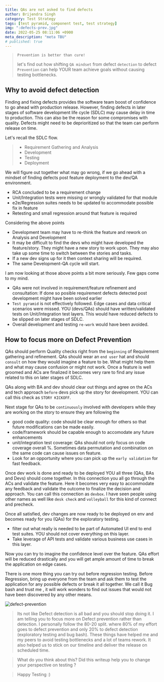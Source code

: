 ```yaml
---
title: QAs are not asked to find defects
author: Brijendra Singh
category: Test Strategy
tags: [test pyramid, component test, test strategy]
img: ":defects-prev.jpg"
date: 2022-05-25 08:11:06 +0900
meta_description: "meta TBU"
# published: true
---
```

> `Prevention is better than cure!` 
> 
> let's find out how shifting `QA mindset` from defect `detection` to defect `Prevention` can help YOUR team achieve goals without causing testing bottlenecks. 

## Why to avoid defect detection
Finding and fixing defects provides the software team boost of confidence to go ahead with production release. However, finding defects in later stages of software development life cycle (SDLC) may cause delay in time to production. This can also be the reason for some compromises with quality. Defects might need to be deprioritized so that the team can perform release on time.

Let's recall the SDLC flow.
> - Requirement Gathering and Analysis
> - Development
> - Testing
> - Deployment

We will figure out together what may go wrong, if we go ahead with a mindset of finding defects post feature deployment to the dev/QA environment. 
- RCA concluded to be a requirement change
- Unit/Integration tests were missing or wrongly validated for that module 
- e2e/Regression suites needs to be updated to accommodate possible fix in feature
- Retesting and small regression around that feature is required

Considering the above points
- Development team may have to re-think the feature and rework on Analysis and Development
- It may be difficult to find the devs who might have developed the feature/story. They might have a new story to work upon. They may also take up some time to switch between the stories and tasks.
- If a new dev signs up for it then context sharing will be required.
- The same Development-QA cycle will start. 

I am now looking at those above points a bit more seriously. Few gaps come to my mind.
- QAs were not involved in requirement/feature refinement and consultation: If done so posible requirement defects detected post development might have been solved earlier
- `Test pyramid` is not effectively followed. Edge cases and data critical scenarios were missed. YOU (devs/QAs) should have written/validated tests on  Unit/Integration test layers. This would have reduced defects to be slipped on later stages of SDLC.
- Overall development and testing `re-work` would have been avoided.

## How to focus more on Defect Prevention 
QAs should perform Quality checks right from the `beginning` of Requirement gathering and refinement. QAs should wear an `end user` hat and should `consult` on how they would imagine a feature to be. What might help them and what may cause confusion or might not work.
Once a feature is well groomed and ACs are finalized it becomes very rare to find any issue related to this on later stages of SDLC.

QAs along with BA and dev should clear out things and agree on the ACs and tech approach `before` devs pick up the story for development. YOU can call this check as `STORY KICKOFF`. 

Next stage for QAs to be `continuously` involved with developers while they are working on the story to ensure they are following the
- good code quality: code should be clear enough for others so that future modifications can be made easily.
- code/framework should be capable enough to accomodate any future enhancements 
- unit/integration test coverage: QAs should not only focus on code coverage overall %. Sometimes data permutation and combination on the same code can cause issues on feature. 
- Look for an opportunity where you can pick up the `early validation` for fast feedback.

Once dev work is done and ready to be deployed YOU all three (QAs, BAs and Devs) should come together. In this connection you all go through the ACs and validate the feature. Here it becomes very easy to accommodate any feedback and validate the outcome to finalize the decision and approach. You can call this connection as `devbox`. I have seen people using other names as well like `desk check` and `volleyball` for this kind of connect and precheck.

Once all satisfied, dev changes are now ready to be deployed on env and becomes ready for you (QAs) for the exploratory testing.
- filter out what really is needed to be part of Automated UI end to end test suites. YOU should not cover everything on this layer.
- Take leverage of API tests and validate various business use cases in this layer.

Now you can try to imagine the confidence level over the feature. QAs effort will be reduced drastically and you will get ample amount of time to break the application on edge cases.

There is one more thing you can try out before regression testing. Before Regression, bring up everyone from the team and ask them to test the application for any possible defects or break it all together. We call it Bug bash and trust me , it will work wonders to find out issues that would not have been discovered by any other means.

![defect-prevention](https://user-images.githubusercontent.com/19272137/170416790-9ca64642-d90f-4845-927d-0c2ccec23c68.jpg)


> Its not like Defect detection is all bad and you should stop doing it. I am telling you to focus more on Defect prevention rather than detection. I personally follow the 80-20 split. where 80% of my effort goes to defect prevention and only 20% to defect detection (exploratory testing and bug bash).
> These things have helped me and my peers to avoid testing bottlenecks and a lot of teams rework. It also helped us to stick on our timeline and deliver the release on scheduled time. 


> What do you think about this? Did this writeup help you to change your perspective on testing ? 
    
> Happy Testing :)


